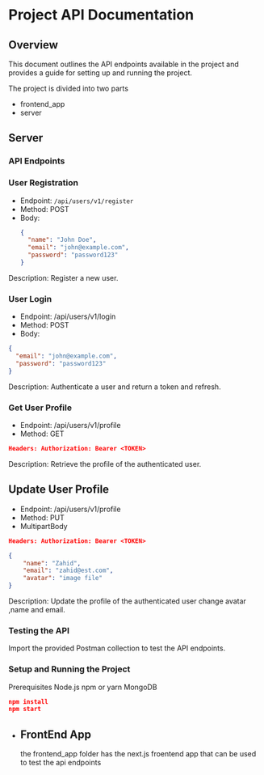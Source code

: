 

# Project API Documentation


## Overview
This document outlines the API endpoints available in the project and provides a guide for setting up and running the project.

The project is divided into two parts 
- frontend_app
- server
## Server

### API Endpoints

### User Registration
- Endpoint: `/api/users/v1/register`
- Method: POST
- Body:
  ```json
  {
    "name": "John Doe",
    "email": "john@example.com",
    "password": "password123"
  }

Description: Register a new user.

### User Login
- Endpoint: /api/users/v1/login
- Method: POST
- Body:
```json
{
  "email": "john@example.com",
  "password": "password123"
}
```
Description: Authenticate a user and return a token and refresh.

### Get User Profile
- Endpoint: /api/users/v1/profile
- Method: GET
  
```json
Headers: Authorization: Bearer <TOKEN>
```
Description: Retrieve the profile of the authenticated user.

## Update User Profile
- Endpoint: /api/users/v1/profile
- Method: PUT
- MultipartBody
 
```json
Headers: Authorization: Bearer <TOKEN>

{
    "name": "Zahid",
    "email": "zahid@est.com",
    "avatar": "image file"
}
```
Description: Update the profile of the authenticated user change avatar ,name and email.


### Testing the API
Import the provided Postman collection to test the API endpoints.


### Setup and Running the Project
Prerequisites
Node.js
npm or yarn
MongoDB
```json
npm install
npm start
```
- ## FrontEnd App
  the frontend_app folder has the next.js froentend app that can be used to test the api endpoints 
  

